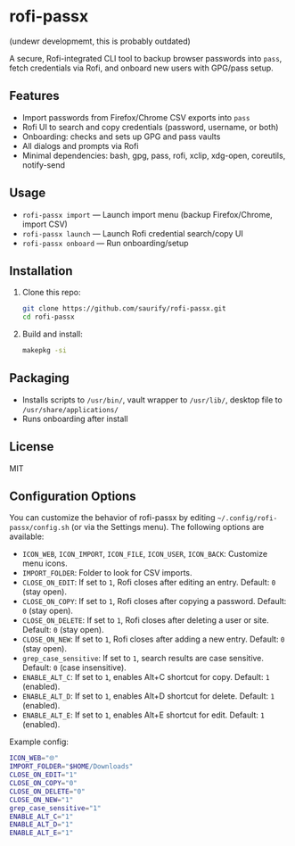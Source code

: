 # rofi-passx


(undewr developmemt, this is probably outdated)


A secure, Rofi-integrated CLI tool to backup browser passwords into `pass`, fetch credentials via Rofi, and onboard new users with GPG/pass setup.

## Features
- Import passwords from Firefox/Chrome CSV exports into `pass`
- Rofi UI to search and copy credentials (password, username, or both)
- Onboarding: checks and sets up GPG and pass vaults
- All dialogs and prompts via Rofi
- Minimal dependencies: bash, gpg, pass, rofi, xclip, xdg-open, coreutils, notify-send

## Usage

- `rofi-passx import` — Launch import menu (backup Firefox/Chrome, import CSV)
- `rofi-passx launch` — Launch Rofi credential search/copy UI
- `rofi-passx onboard` — Run onboarding/setup

## Installation

1. Clone this repo:
   ```sh
   git clone https://github.com/saurify/rofi-passx.git
   cd rofi-passx
   ```
2. Build and install:
   ```sh
   makepkg -si
   ```

## Packaging
- Installs scripts to `/usr/bin/`, vault wrapper to `/usr/lib/`, desktop file to `/usr/share/applications/`
- Runs onboarding after install

## License
MIT 

## Configuration Options

You can customize the behavior of rofi-passx by editing `~/.config/rofi-passx/config.sh` (or via the Settings menu). The following options are available:

- `ICON_WEB`, `ICON_IMPORT`, `ICON_FILE`, `ICON_USER`, `ICON_BACK`: Customize menu icons.
- `IMPORT_FOLDER`: Folder to look for CSV imports.
- `CLOSE_ON_EDIT`: If set to `1`, Rofi closes after editing an entry. Default: `0` (stay open).
- `CLOSE_ON_COPY`: If set to `1`, Rofi closes after copying a password. Default: `0` (stay open).
- `CLOSE_ON_DELETE`: If set to `1`, Rofi closes after deleting a user or site. Default: `0` (stay open).
- `CLOSE_ON_NEW`: If set to `1`, Rofi closes after adding a new entry. Default: `0` (stay open).
- `grep_case_sensitive`: If set to `1`, search results are case sensitive. Default: `0` (case insensitive).
- `ENABLE_ALT_C`: If set to `1`, enables Alt+C shortcut for copy. Default: `1` (enabled).
- `ENABLE_ALT_D`: If set to `1`, enables Alt+D shortcut for delete. Default: `1` (enabled).
- `ENABLE_ALT_E`: If set to `1`, enables Alt+E shortcut for edit. Default: `1` (enabled).

Example config:
```sh
ICON_WEB="🌐"
IMPORT_FOLDER="$HOME/Downloads"
CLOSE_ON_EDIT="1"
CLOSE_ON_COPY="0"
CLOSE_ON_DELETE="0"
CLOSE_ON_NEW="1"
grep_case_sensitive="1"
ENABLE_ALT_C="1"
ENABLE_ALT_D="1"
ENABLE_ALT_E="1"
``` 
